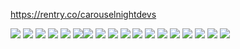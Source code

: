 
https://rentry.co/carouselnightdevs

![](https://supplies.ju.mp/assets/images/gallery01/4818a6e8_original.jpg?v=6a50b904) ![](https://watermelon.crd.co/assets/images/gallery07/2d99cd5f.jpg?v=2a41aca3) ![](https://64.media.tumblr.com/17e7f51e27c14f4360739a4113306e51/473928ea48888009-16/s100x200/4a5cf44a6826e8a31ad60bdfcd9598dac73eddeb.jpg)
![](https://64.media.tumblr.com/f5fa6014ce5782a515fa7bf67ed896ed/7db2bebf0a31eed2-81/s100x200/4d3e5d2e322359a405b4dd515d6f0d52f7250ee1.pnj) ![](https://64.media.tumblr.com/05709a5f0eb47da30aee563c462a7338/21317507f7352712-4b/s100x200/7324b9651fc5c546142d791c39ff5201c274891b.webp)
![](https://64.media.tumblr.com/5077364f3c616cfcac0863a3b6f4d2fe/f1413ef45abf2485-af/s100x200/52084bee53534b2bb7b081a750e51a004bd493aa.gifv)![](https://64.media.tumblr.com/b19f583d61d0f1e70f8da2a376825f95/0d9c08ed8003adc6-21/s100x200/da174e5c9473e9703b26ae1ecfd8f8729b2b7cc8.webp) ![](https://64.media.tumblr.com/b3c387650d8c66e62d87eaaadc502073/21317507f7352712-90/s100x200/0e66996acce2e367ddb860482501bddb56e7f263.webp)
![](https://64.media.tumblr.com/45136d54b5ece02bd81c2836f580eead/bf20e6d390cc0ec8-fe/s100x200/917b840835956b037a95eb3f50b7c99603243014.gifv) ![](https://64.media.tumblr.com/a9cc6ac03135c48ac15b78e3000b29f8/bf20e6d390cc0ec8-a6/s100x200/e025df98ae8b849f67d1be3a137febdb0f80d5a8.gifv) ![](https://64.media.tumblr.com/fc45f5be135088f3ec8b17b5b768695d/tumblr_pbjej1Jc7H1xz2nuuo3_100.pnj) ![](https://64.media.tumblr.com/a10855fa3689ce8732b5cda5d0c41290/4d5c6f64fbf3cb0b-8a/s100x200/6a5e9d98e159cea2eb7805b64e6b30c727ad0eab.pnj) ![](https://windowsme.neocities.org/images/stamps/stamps2/a35d50c8.gif) ![](https://windowsme.neocities.org/images/stamps/stamps4/tumblr_phusl1y0JK1xk82cxo1_100.gif) ![](https://laboratory.neocities.org/stamps/yellow/10.gif) ![](https://graphic.neocities.org/madoka_stamp_by_uiopuiop-d7c745b.gif) ![](https://maryannesbones.neocities.org/stamps/snails.gif) ![](https://snowy.neocities.org/s/totoro_stamp_3_by_toonfreak.png)
